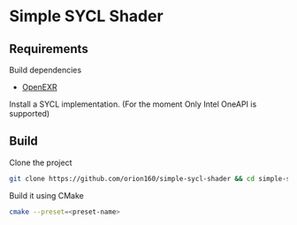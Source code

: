 # Simple SYCL Shader

## Requirements

Build dependencies

- [OpenEXR](https://github.com/AcademySoftwareFoundation/openexr)

Install a SYCL implementation. (For the moment Only Intel OneAPI is supported)

## Build

Clone the project

```bash
git clone https://github.com/orion160/simple-sycl-shader && cd simple-sycl-shader
```

Build it using CMake

```bash
cmake --preset=<preset-name>
```
